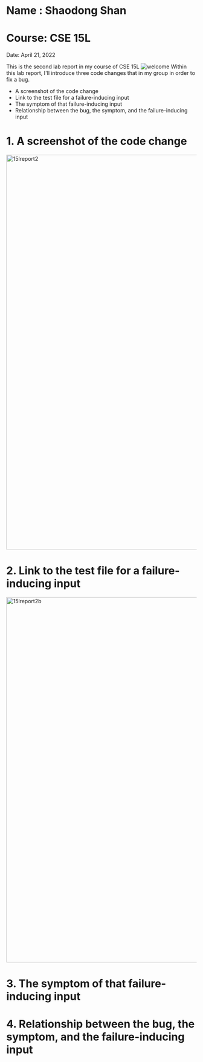 # Name : Shaodong Shan
# Course: CSE 15L
Date: April 21, 2022

This is the second lab report in my course of CSE 15L
![welcome](https://as2.ftcdn.net/v2/jpg/00/74/04/71/1000_F_74047191_MmYUxOjF0TxwND45VyyqFM2kMsr8hzGt.jpg)
Within this lab report, I'll introduce three code changes that in my group in order to fix a bug.
* A screenshot of the code change 
* Link to the test file for a failure-inducing input
* The symptom of that failure-inducing input
* Relationship between the bug, the symptom, and the failure-inducing input


# 1. A screenshot of the code change
<img width="1045" alt="15lreport2" src="https://user-images.githubusercontent.com/103075501/164570323-239c1ed6-acca-44f0-bb11-c3f79a92d074.png">



# 2. Link to the test file for a failure-inducing input
<img width="967" alt="15lreport2b" src="https://user-images.githubusercontent.com/103075501/164571117-645f781e-97c5-42bf-afb7-e72028c98958.png">



# 3. The symptom of that failure-inducing input

# 4. Relationship between the bug, the symptom, and the failure-inducing input
